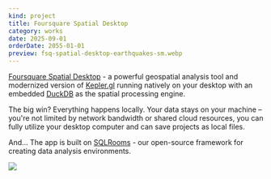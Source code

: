 ```yaml
---
kind: project
title: Foursquare Spatial Desktop
category: works
date: 2025-09-01
orderDate: 2055-01-01
preview: fsq-spatial-desktop-earthquakes-sm.webp
---
```


[Foursquare Spatial Desktop](https://foursquare.com/products/spatial-desktop) - a powerful geospatial analysis tool and modernized version of [Kepler.gl](https://kepler.gl) running natively on your desktop with an embedded [DuckDB](https://duckdb.org/) as the spatial processing engine.

The big win? Everything happens locally. Your data stays on your machine – you're not limited by network bandwidth or shared cloud resources, you can fully utilize your desktop computer and can save projects as local files.

And... The app is built on [SQLRooms](/p/sqlrooms) - our open-source framework for creating data analysis environments.

![](fsq-spatial-desktop-earthquakes.webp)
